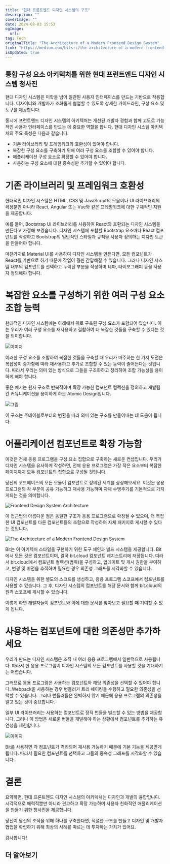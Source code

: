```yaml
---
title: "현대 프론트엔드 디자인 시스템의 구조"
description: ""
coverImage: ""
date: 2024-08-03 15:53
ogImage: 
  url: 
tag: Tech
originalTitle: "The Architecture of a Modern Frontend Design System"
link: "https://medium.com/bitsrc/the-architecture-of-a-modern-frontend-design-system-cc884bd9c1a0"
isUpdated: true
---
```






## 통합 구성 요소 아키텍처를 위한 현대 프런트엔드 디자인 시스템 청사진

현대 디자인 시스템은 미학을 넘어 일관된 사용자 인터페이스를 만드는 기반으로 작용합니다. 디자이너와 개발자가 조화롭게 협업할 수 있도록 상세한 가이드라인, 구성 요소 및 도구를 제공합니다.

동시에 프런트엔드 디자인 시스템의 아키텍처는 개선된 개발자 경험과 함께 고도로 기능적인 사용자 인터페이스를 만드는 데 중요한 역할을 합니다. 현대 디자인 시스템 아키텍처의 주요 특성은 다음과 같습니다.

- 기존 라이브러리 및 프레임워크와 호환성이 있어야 합니다.
- 복잡한 구성 요소를 구축하기 위해 여러 구성 요소를 조합할 수 있어야 합니다.
- 애플리케이션 구성 요소로 확장할 수 있어야 합니다.
- 사용하는 구성 요소에 대한 종속성만 추가할 수 있어야 합니다.

<div class="content-ad"></div>

# 기존 라이브러리 및 프레임워크 호환성

현대적인 디자인 시스템은 HTML, CSS 및 JavaScript의 모음이나 UI 라이브러리의 확장뿐만 아니라 React, Angular 또는 Vue와 같은 프레임워크에 대한 구체적인 지원을 제공합니다.

예를 들어, Bootstrap UI 라이브러리를 사용하여 React와 호환되는 디자인 시스템을 만든다고 가정해 보겠습니다. 디자인 시스템에 포함할 Bootstrap 요소마다 React 컴포넌트를 작성하고 Bootstrap의 일반적인 스타일과 규칙을 사용자 정의하는 디자인 토큰을 만들어야 합니다.

마찬가지로 Material UI를 사용하여 디자인 시스템을 만든다면, 모든 컴포넌트가 React를 기반으로 하기 때문에 작업이 훨씬 간답해질 수 있습니다. 그러나 디자인 시스템 내부의 컴포넌트를 선택하고 누락된 부분을 작성하며 테마, 타이포그래피 등을 사용자 정의해야 합니다.

<div class="content-ad"></div>

# 복잡한 요소를 구성하기 위한 여러 구성 요소 조합 능력

현대적인 디자인 시스템에는 아래에서 위로 구축된 구성 요소가 포함되어 있습니다. 이는 우리가 여러 구성 요소를 재사용하고 결합하여 더 복잡한 것들을 구축할 수 있다는 것을 의미합니다.

![이미지](/assets/img/TheArchitectureofaModernFrontendDesignSystem_0.png)

이러한 구성 요소를 조합하여 복잡한 것들을 구축할 때 우리가 마주하는 한 가지 도전은 복잡성이 증가함에 따라 재사용하고 추가로 조합할 수 있는 능력이 줄어든다는 것입니다. 따라서 우리는 의미 있는 방식으로 그들을 구조화하고 정리하여 조합 가능성을 용이하게 해야 합니다.

<div class="content-ad"></div>

좋은 예시는 원자 구조로 반복적이며 확장 가능한 컴포넌트 컬렉션을 정의하고 개발팀 간 커뮤니케이션을 용이하게 하는 Atomic Design입니다.

![그림](/assets/img/TheArchitectureofaModernFrontendDesignSystem_1.png)

이 구조는 주테이블로부터의 변환을 따라 의미 있는 구조를 만들어내는 데 도움이 됩니다.

# 어플리케이션 컴포넌트로 확장 가능함

<div class="content-ad"></div>

이것은 전체 응용 프로그램을 구성 요소 집합으로 구축하는 새로운 컨셉입니다. 우리가 디자인 시스템을 유사하게 작성하면, 전체 응용 프로그램은 가장 작은 요소부터 복잡한 페이지까지 모두 컴포넌트의 집합으로 구성될 것입니다.

당신의 코드베이스의 모든 모듈이 컴포넌트로 정의된 세계를 상상해보세요. 이것은 응용 프로그램의 각 부분이 공유 가능하고 재사용 가능하며 자체 수명주기를 기본적으로 가지게되는 것을 의미합니다.

![Frontend Design System Architecture](/assets/img/TheArchitectureofaModernFrontendDesignSystem_2.png)

이 접근법의 아름다운 점은 동일한 구조가 응용 프로그램으로 확장될 수 있으며, 더 복잡한 UI 컴포넌트를 다른 컴포넌트들의 조합으로 작성하여 자체 패키지로 게시할 수 있다는 것입니다.

<div class="content-ad"></div>

![The Architecture of a Modern Frontend Design System](/assets/img/TheArchitectureofaModernFrontendDesignSystem_3.png)

Bit는 이 아키텍처 스타일을 구현하기 위한 도구 체인과 빌드 시스템을 제공합니다. Bit에서 모든 것은 컴포넌트이며, 결국 bit.cloud 컴포넌트 레지스트리에 저장됩니다. 따라서 bit.cloud에서 컴포넌트 컬렉션(범위)을 구성하고, 업데이트 및 게시 권한을 부여하고, 변경 및 버전을 추적하며 필요한 경우 의존성 그래프를 시각화할 수 있습니다.

디자인 시스템을 위한 별도의 스코프를 생성하고, 응용 프로그램 스코프에서 컴포넌트를 사용할 수 있습니다. 그 후, 디자인 시스템의 컴포넌트를 해당 문서와 함께 bit.cloud의 원격 스코프에 게시할 수 있습니다.

이렇게 하면 개발자들이 컴포넌트와 이에 대한 문서를 찾아보고 필요할 때 기여할 수 있게 됩니다.

<div class="content-ad"></div>

# 사용하는 컴포넌트에 대한 의존성만 추가하세요

우리가 만드는 디자인 시스템은 조직 내 여러 응용 프로그램에서 일반적으로 사용됩니다. 따라서 한 응용 프로그램이 디자인 시스템의 모든 컴포넌트를 사용할 것을 기대하기는 어렵습니다.

그러므로 응용 프로그램은 사용하는 컴포넌트와 해당 의존성을 선택할 수 있어야 합니다. Webpack을 사용하는 경우 번들러가 트리 쉐이킹을 수행하고 필요한 의존성을 선택할 수 있습니다. 그러나 번들러들은 완벽하지 않기 때문에 응용 프로그램의 의존성을 알고 있는 것이 중요합니다.

일부 UI 라이브러리는 사용하는 컴포넌트로 정적 번들을 빌드할 수 있는 방법을 제공합니다. 그러나 이 방법은 새로운 번들을 개발해야 하는 상황에서 컴포넌트를 추가하는 유연성을 제한합니다.

<div class="content-ad"></div>

![이미지](/assets/img/TheArchitectureofaModernFrontendDesignSystem_4.png)

Bit를 사용하면 각 컴포넌트가 격리되어 재사용 가능하기 때문에 기본 기능을 제공받게 됩니다. 따라서 필요한 컴포넌트를 선택하고 그들의 종속성 그래프를 시각화할 수 있습니다.

# 결론

요약하면, 현대 프론트엔드 디자인 시스템의 아키텍처는 디자인과 개발의 융합입니다. 시각적으로 매력적뿐만 아니라 견고하고 확장 가능하며 사용자 친화적인 애플리케이션을 만들기 위한 청사진을 제공합니다.

<div class="content-ad"></div>

당신이 당신의 조직을 위해 하나를 구축한다면, 적절한 구조를 만들고 디자인 및 개발자 협업을 확립하기 위해 최상의 사례를 따르는 데 투자하는 가치가 있어요.

감사합니다!

## 더 알아보기
